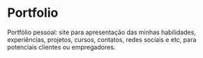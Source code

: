 # Portfolio
Portfólio pessoal: site para apresentação das minhas habilidades, experiências, projetos, cursos, contatos, redes sociais e etc, para potenciais clientes ou empregadores.
